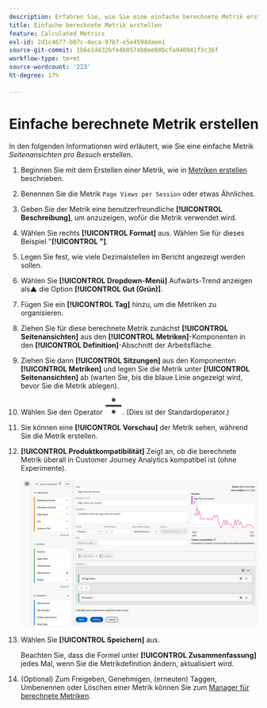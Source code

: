 ```yaml
---
description: Erfahren Sie, wie Sie eine einfache berechnete Metrik erstellen.
title: Einfache berechnete Metrik erstellen
feature: Calculated Metrics
exl-id: 2d1c4677-b07c-4eca-97b7-e5e4594daee1
source-git-commit: 1b6e1d432bfe4b0574b8ee68bcfa940941f3c36f
workflow-type: tm+mt
source-wordcount: '223'
ht-degree: 17%

---
```


# Einfache berechnete Metrik erstellen

In den folgenden Informationen wird erläutert, wie Sie eine einfache Metrik *Seitenansichten pro Besuch* erstellen.

1. Beginnen Sie mit dem Erstellen einer Metrik, wie in [Metriken erstellen](/help/components/calc-metrics/cm-workflow/cm-build-metrics.md) beschrieben.
1. Benennen Sie die Metrik `Page Views per Session` oder etwas Ähnliches.
1. Geben Sie der Metrik eine benutzerfreundliche **[!UICONTROL Beschreibung]**, um anzuzeigen, wofür die Metrik verwendet wird.
1. Wählen Sie rechts **[!UICONTROL Format]** aus. Wählen Sie für dieses Beispiel &quot;**[!UICONTROL &quot;]**.
1. Legen Sie fest, wie viele Dezimalstellen im Bericht angezeigt werden sollen.
1. Wählen Sie **[!UICONTROL Dropdown-Menü]** Aufwärts-Trend anzeigen als▲ die Option **[!UICONTROL Gut (Grün)]**.
1. Fügen Sie ein **[!UICONTROL Tag]** hinzu, um die Metriken zu organisieren.
1. Ziehen Sie für diese berechnete Metrik zunächst **[!UICONTROL Seitenansichten]** aus den **[!UICONTROL Metriken]**-Komponenten in den **[!UICONTROL Definition]**-Abschnitt der Arbeitsfläche.
1. Ziehen Sie dann **[!UICONTROL Sitzungen]** aus den Komponenten **[!UICONTROL Metriken]** und legen Sie die Metrik unter **[!UICONTROL Seitenansichten]** ab (warten Sie, bis die blaue Linie angezeigt wird, bevor Sie die Metrik ablegen).
1. Wählen Sie den Operator ![Trennen](/help/assets/icons/Divide.svg). (Dies ist der Standardoperator.)
1. Sie können eine **[!UICONTROL Vorschau]** der Metrik sehen, während Sie die Metrik erstellen.
1. **[!UICONTROL Produktkompatibilität]** Zeigt an, ob die berechnete Metrik überall in Customer Journey Analytics kompatibel ist (ohne Experimente).

   ![Einfache berechnete Metrik](assets/simple-calculated-metric.png)
1. Wählen Sie **[!UICONTROL Speichern]** aus.

   Beachten Sie, dass die Formel unter **[!UICONTROL Zusammenfassung]** jedes Mal, wenn Sie die Metrikdefinition ändern, aktualisiert wird.

1. (Optional) Zum Freigeben, Genehmigen, (erneuten) Taggen, Umbenennen oder Löschen einer Metrik können Sie zum [Manager für berechnete Metriken](/help/components/calc-metrics/cm-workflow/cm-manager.md).

